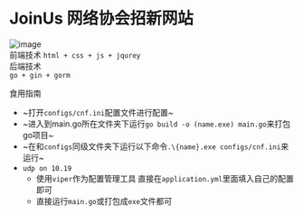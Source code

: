 # JoinUs 网络协会招新网站

![image](https://user-images.githubusercontent.com/76742505/195139027-933061c4-f5c0-432d-b624-2e4171e27eaa.png)
\
前端技术
`html + css + js + jqurey`
\
后端技术
\
`go + gin + gorm`

食用指南
- ~打开`configs/cnf.ini`配置文件进行配置~
- ~进入到main.go所在文件夹下运行`go build -o (name.exe) main.go`来打包go项目~
- ~在和`configs`同级文件夹下运行以下命令`.\{name}.exe configs/cnf.ini`来运行~
- `udp on 10.19`
  - 使用`viper`作为配置管理工具 直接在`application.yml`里面填入自己的配置即可
  - 直接运行`main.go`或打包成`exe`文件都可
